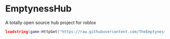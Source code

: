 # EmptynessHub
A totally open source hub project for roblox
```lua
loadstring(game:HttpGet("https://raw.githubusercontent.com/TheEmptynessProject/EmptynessProject/main/index.lua"))()
```
